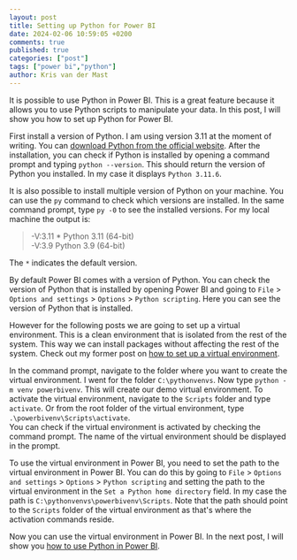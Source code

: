 ```yaml
---
layout: post
title: Setting up Python for Power BI
date: 2024-02-06 10:59:05 +0200
comments: true
published: true
categories: ["post"]
tags: ["power bi","python"]
author: Kris van der Mast
---
```

It is possible to use Python in Power BI. This is a great feature because it allows you to use Python scripts to manipulate your data. In this post, I will show you how to set up Python for Power BI.  

First install a version of Python. I am using version 3.11 at the moment of writing. You can [download Python from the official website][2]. After the installation, you can check if Python is installed by opening a command prompt and typing `python --version`. This should return the version of Python you installed. In my case it displays `Python 3.11.6`.

It is also possible to install multiple version of Python on your machine. You can use the `py` command to check which versions are installed. In the same command prompt, type `py -0` to see the installed versions. For my local machine the output is:

> -V:3.11 *        Python 3.11 (64-bit)  
> -V:3.9           Python 3.9 (64-bit)

The `*` indicates the default version.  

By default Power BI comes with a version of Python. You can check the version of Python that is installed by opening Power BI and going to `File` > `Options and settings` > `Options` > `Python scripting`. Here you can see the version of Python that is installed.

However for the following posts we are going to set up a virtual environment. This is a clean environment that is isolated from the rest of the system. This way we can install packages without affecting the rest of the system. Check out my former post on [how to set up a virtual environment][1].

In the command prompt, navigate to the folder where you want to create the virtual environment. I went for the folder `C:\pythonvenvs`. Now type `python -m venv powerbivenv`. This will create our demo virtual environment. To activate the virtual environment, navigate to the `Scripts` folder and type `activate`. Or from the root folder of the virtual environment, type `.\powerbivenv\Scripts\activate`.  
You can check if the virtual environment is activated by checking the command prompt. The name of the virtual environment should be displayed in the prompt.

To use the virtual environment in Power BI, you need to set the path to the virtual environment in Power BI. You can do this by going to `File` > `Options and settings` > `Options` > `Python scripting` and setting the path to the virtual environment in the `Set a Python home directory` field. In my case the path is `C:\pythonvenvs\powerbivenv\Scripts`. Note that the path should point to the `Scripts` folder of the virtual environment as that's where the activation commands reside.

Now you can use the virtual environment in Power BI. In the next post, I will show you [how to use Python in Power BI][3].

[1]: https://www.krisvandermast.com/posts/2024/01/23/setting-up-a-virtual-environment-for-python
[2]: https://www.python.org/downloads/
[3]: https://www.krisvandermast.com/posts/2024/02/13/using-python-in-power-bi
